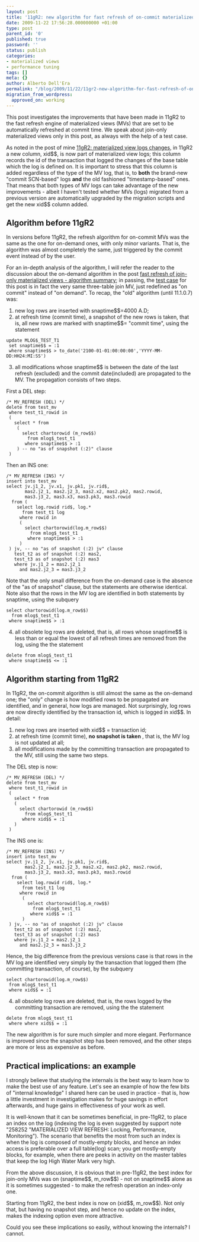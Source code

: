 ```yaml
---
layout: post
title: '11gR2: new algorithm for fast refresh of on-commit materialized views'
date: 2009-11-22 17:56:28.000000000 +01:00
type: post
parent_id: '0'
published: true
password: ''
status: publish
categories:
- materialized views
- performance tuning
tags: []
meta: {}
author: Alberto Dell'Era
permalink: "/blog/2009/11/22/11gr2-new-algorithm-for-fast-refresh-of-on-commit-materialized-views/"
migration_from_wordpress:
  approved_on: working
---
```

This post investigates the improvements that have been made in 11gR2 to the fast refresh engine of materialized views (MVs) that are set to be automatically refreshed at commit time. We speak about join-only materialized views only in this post, as always with the help of a test case.

As noted in the post of mine [11gR2: materialized view logs changes](/blog/2009/11/03/11gr2-materialized-view-logs-changes/), in 11gR2 a new column, xid\$\$, is now part of materialized view logs; this column records the id of the transaction that logged the changes of the base table which the log is defined on. It is important to stress that this column is added regardless of the type of the MV log, that is, to **both** the brand-new "commit SCN-based" logs **and** the old fashioned "timestamp-based" ones. That means that both types of MV logs can take advantage of the new improvements - albeit I haven't tested whether MVs (logs) migrated from a previous version are automatically upgraded by the migration scripts and get the new xid\$\$ column added.

## Algorithm before 11gR2

In versions before 11gR2, the refresh algorithm for on-commit MVs was the same as the one for on-demand ones, with only minor variants. That is, the algorithm was almost completely the same, just triggered by the commit event instead of by the user.

For an in-depth analysis of the algorithm, I will refer the reader to the discussion about the on-demand algorithm in the post [fast refresh of join-only materialized views - algorithm summary](/blog/2009/08/04/fast-refresh-of-join-only-materialized-views-algorithm-summary/); in passing, the [test case](/assets/files/2009/11/11gr2_join_mv_on_commit.zip) for this post is in fact the very same three-table join MV, just redefined as "on commit" instead of "on demand". To recap, the "old" algorithm (until 11.1.0.7) was:

1) new log rows are inserted with snaptime\$\$=4000 A.D;  
2) at refresh time (commit time), a snapshot of the new rows is taken, that is, all new rows are marked with snaptime$$= "commit time", using the statement  
```plsql  
update MLOG$_TEST_T1  
 set snaptime$$ = :1  
 where snaptime$$ > to_date('2100-01-01:00:00:00','YYYY-MM-DD:HH24:MI:SS')  
``` 
3) all modifications whose snaptime\$\$ is between the date of the last refresh (excluded) and the commit date(included) are propagated to the MV. The propagation consists of two steps.  

First a DEL step:  
```plsql  
/* MV_REFRESH (DEL) */  
delete from test_mv  
 where test_t1_rowid in  
 (  
   select * from  
    (  
      select chartorowid (m_row$$)  
        from mlog$_test_t1  
       where snaptime$$ > :1  
    ) -- no "as of snapshot (:2)" clause  
 )  
```  

Then an INS one:  
```plsql
/* MV_REFRESH (INS) */  
insert into test_mv  
select jv.j1_2, jv.x1, jv.pk1, jv.rid$,  
       mas2.j2_1, mas2.j2_3, mas2.x2, mas2.pk2, mas2.rowid,  
       mas3.j3_2, mas3.x3, mas3.pk3, mas3.rowid  
  from (  
    select log.rowid rid$, log.*  
      from test_t1 log  
     where rowid in  
     (  
       select chartorowid(log.m_row$$)  
         from mlog$_test_t1  
        where snaptime$$ > :1  
     )  
 ) jv, -- no "as of snapshot (:2) jv" clause  
   test_t2 as of snapshot (:2) mas2,  
   test_t3 as of snapshot (:2) mas3  
   where jv.j1_2 = mas2.j2_1  
     and mas2.j2_3 = mas3.j3_2  
```

Note that the only small difference from the on-demand case is the absence of the "as of snapshot" clause, but the statements are otherwise identical. Note also that the rows in the MV log are identified in both statements by snaptime, using the subquery  
```plsql 
select chartorowid(log.m_row$$)  
  from mlog$_test_t1  
 where snaptime$$ > :1  
``` 
4) all obsolete log rows are deleted, that is, all rows whose snaptime$$ is less than or equal the lowest of all refresh times are removed from the log, using the the statement  
```plsql 
delete from mlog$_test_t1  
 where snaptime$$ <= :1  
```

## Algorithm starting from 11gR2

In 11gR2, the on-commit algorithm is still almost the same as the on-demand one; the "only" change is how modified rows to be propagated are identified, and in general, how logs are managed. Not surprisingly, log rows are now directly identified by the transaction id, which is logged in xid\$\$. In detail:

1) new log rows are inserted with xid\$\$ = transaction id;  
2) at refresh time (commit time), **no snapshot is taken** , that is, the MV log is not updated at all;  
3) all modifications made by the committing transaction are propagated to the MV, still using the same two steps.

The DEL step is now:  
```plsql 
/* MV_REFRESH (DEL) */  
delete from test_mv  
 where test_t1_rowid in  
 (  
   select * from  
   (  
     select chartorowid (m_row$$)  
       from mlog$_test_t1  
      where xid$$ = :1  
   )  
 )  
```

The INS one is:  
```plsql  
/* MV_REFRESH (INS) */  
insert into test_mv  
select jv.j1_2, jv.x1, jv.pk1, jv.rid$,  
       mas2.j2_1, mas2.j2_3, mas2.x2, mas2.pk2, mas2.rowid,  
       mas3.j3_2, mas3.x3, mas3.pk3, mas3.rowid  
  from (  
    select log.rowid rid$, log.*  
      from test_t1 log  
     where rowid in  
      (  
        select chartorowid(log.m_row$$)  
          from mlog$_test_t1  
         where xid$$ = :1  
      )  
 ) jv, -- no "as of snapshot (:2) jv" clause  
   test_t2 as of snapshot (:2) mas2,  
   test_t3 as of snapshot (:2) mas3  
   where jv.j1_2 = mas2.j2_1  
     and mas2.j2_3 = mas3.j3_2  
```

Hence, the big difference from the previous versions case is that rows in the MV log are identified very simply by the transaction that logged them (the committing transaction, of course), by the subquery  
```plsql
select chartorowid(log.m_row$$)  
 from mlog$_test_t1  
 where xid$$ = :1  
```  
4) all obsolete log rows are deleted, that is, the rows logged by the committing transaction are removed, using the the statement  
```plsql
delete from mlog$_test_t1  
 where where xid$$ = :1  
```

The new algorithm is for sure much simpler and more elegant. Performance is improved since the snapshot step has been removed, and the other steps are more or less as expensive as before.

## Practical implications: an example

I strongly believe that studying the internals is the best way to learn how to make the best use of any feature. Let's see an example of how the few bits of "internal knowledge" I shared here can be used in practice - that is, how a little investment in investigation makes for huge savings in effort afterwards, and huge gains in effectiveness of your work as well.

It is well-known that it can be sometimes beneficial, in pre-11gR2, to place an index on the log (indexing the log is even suggested by support note "258252 "MATERIALIZED VIEW REFRESH: Locking, Performance, Monitoring"). The scenario that benefits the most from such an index is when the log is composed of mostly-empty blocks, and hence an index access is preferable over a full table(log) scan; you get mostly-empty blocks, for example, when there are peeks in activity on the master tables that keep the log High Water Mark very high.

From the above discussion, it is obvious that in pre-11gR2, the best index for join-only MVs was on (snaptime\$\$, m\_row\$\$) - not on snaptime\$\$ alone as it is sometimes suggested - to make the refresh operation an index-only one.

Starting from 11gR2, the best index is now on (xid\$\$, m\_row\$\$). Not only that, but having no snapshot step, and hence no update on the index, makes the indexing option even more attractive.

Could you see these implications so easily, without knowing the internals? I cannot.
